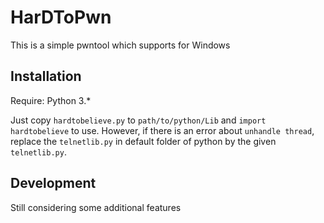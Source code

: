 ﻿# HarDToPwn

This is a simple pwntool which supports for Windows

## Installation
Require: Python 3.*

Just copy `hardtobelieve.py` to `path/to/python/Lib` and `import hardtobelieve` to use.
However, if there is an error about `unhandle thread`, replace the `telnetlib.py` in default folder of python by the given `telnetlib.py`.

## Development

Still considering some additional features
